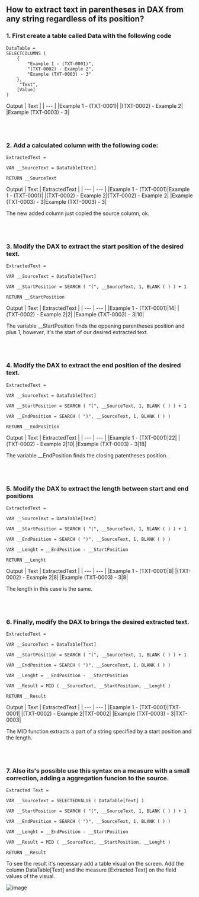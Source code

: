 ## How to extract text in parentheses in DAX from any string regardless of its position?

### 1. First create a table called **Data** with the following code

```dax
DataTable = 
SELECTCOLUMNS (
    {
        "Example 1 - (TXT-0001)",
        "(TXT-0002) - Example 2",
        "Example (TXT-0003) - 3"
    },
     "Text",
    [Value]
) 
```

Output
| Text |
| --- |
|Example 1 - (TXT-0001)|
|(TXT-0002) - Example 2|
|Example (TXT-0003) - 3|

<br></br>

### 2. Add a calculated column with the following code:

```dax
ExtractedText =

VAR __SourceText = DataTable[Text]

RETURN __SourceText
```

Output
| Text | ExtractedText |
| --- | --- |
|Example 1 - (TXT-0001)|Example 1 - (TXT-0001)|
|(TXT-0002) - Example 2|(TXT-0002) - Example 2|
|Example (TXT-0003) - 3|Example (TXT-0003) - 3|

The new added column just copied the source column, ok.

<br></br>

### 3. Modify the DAX to extract the start position of the desired text.
```dax
ExtractedText =

VAR __SourceText = DataTable[Text]

VAR __StartPosition = SEARCH ( "(", __SourceText, 1, BLANK ( ) ) + 1

RETURN __StartPosition
```
Output
| Text | ExtractedText |
| --- | --- |
|Example 1 - (TXT-0001)|14|
|(TXT-0002) - Example 2|2|
|Example (TXT-0003) - 3|10|

The variable __StartPosition finds the oppening parentheses position and plus 1, however, it's the start of our desired extracted text.

<br></br>

### 4. Modify the DAX to extract the end position of the desired text.

```dax
ExtractedText =

VAR __SourceText = DataTable[Text]

VAR __StartPosition = SEARCH ( "(", __SourceText, 1, BLANK ( ) ) + 1

VAR __EndPosition = SEARCH ( ")", __SourceText, 1, BLANK ( ) )

RETURN __EndPosition
```
Output
| Text | ExtractedText |
| --- | --- |
|Example 1 - (TXT-0001)|22|
|(TXT-0002) - Example 2|10|
|Example (TXT-0003) - 3|18|

The variable __EndPosition finds the closing patentheses position.

<br></br>

### 5. Modify the DAX to extract the length between start and end positions
```dax
ExtractedText =

VAR __SourceText = DataTable[Text]

VAR __StartPosition = SEARCH ( "(", __SourceText, 1, BLANK ( ) ) + 1

VAR __EndPosition = SEARCH ( ")", __SourceText, 1, BLANK ( ) )

VAR __Lenght = __EndPosition - __StartPosition

RETURN __Lenght
```
Output
| Text | ExtractedText |
| --- | --- |
|Example 1 - (TXT-0001)|8|
|(TXT-0002) - Example 2|8|
|Example (TXT-0003) - 3|8|

The length in this case is the same.

<br></br>

### 6. Finally, modify the DAX to brings the desired extracted text.
```dax
ExtractedText =

VAR __SourceText = DataTable[Text]

VAR __StartPosition = SEARCH ( "(", __SourceText, 1, BLANK ( ) ) + 1

VAR __EndPosition = SEARCH ( ")", __SourceText, 1, BLANK ( ) )

VAR __Lenght = __EndPosition - __StartPosition

VAR __Result = MID ( __SourceText, __StartPosition, __Lenght )

RETURN __Result
```

Output
| Text | ExtractedText |
| --- | --- |
|Example 1 - (TXT-0001)|TXT-0001|
|(TXT-0002) - Example 2|TXT-0002|
|Example (TXT-0003) - 3|TXT-0003|

The MID function extracts a part of a string specified by a start position and the length.

<br></br>

### 7. Also its's possible use this syntax on a measure with a small correction, adding a aggregation funcion to the source.

```dax
Extracted Text =

VAR __SourceText = SELECTEDVALUE ( DataTable[Text] )

VAR __StartPosition = SEARCH ( "(", __SourceText, 1, BLANK ( ) ) + 1

VAR __EndPosition = SEARCH ( ")", __SourceText, 1, BLANK ( ) )

VAR __Lenght = __EndPosition - __StartPosition

VAR __Result = MID ( __SourceText, __StartPosition, __Lenght )

RETURN __Result
```

To see the result it's necessary add a table visual on the screen. Add the column DataTable[Text] and the measure  [Extracted Text] on the field values of the visual.

![image](https://github.com/alisonpezzott/powerbi/assets/58135934/8dd6506d-e73c-46d4-bc00-fbadf1151594)

